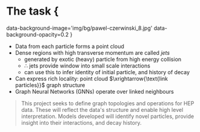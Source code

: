# The task {
data-background-image='img/bg/pawel-czerwinski_8.jpg'
data-background-opacity=0.2
}

- Data from each particle forms a point cloud
- Dense regions with high transverse momentum are called _jets_
    - generated by exotic (heavy) particle from high energy collision
    - $\therefore$ jets provide window into small scale interactions
    - can use this to infer identity of initial particle, and history of decay
- Can express rich locality: point cloud $\xrightarrow{\text{link particles}}$
  graph structure
- Graph Neural Networks (GNNs) operate over linked neighbours

> This project seeks to define graph topologies and operations for HEP data.
> These will reflect the data's structure and enable high level interpretation.
> Models developed will identify novel particles,
> provide insight into their interactions, and decay history.
